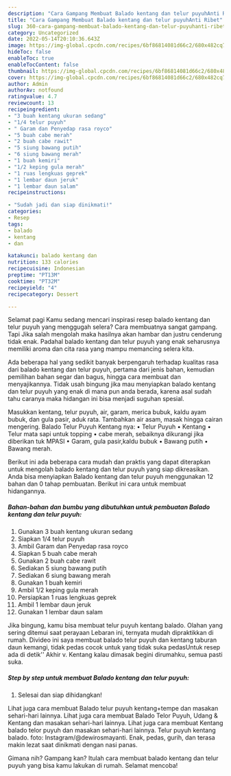 ```yaml
---
description: "Cara Gampang Membuat Balado kentang dan telur puyuhAnti Ribet"
title: "Cara Gampang Membuat Balado kentang dan telur puyuhAnti Ribet"
slug: 360-cara-gampang-membuat-balado-kentang-dan-telur-puyuhanti-ribet
category: Uncategorized
date: 2022-05-14T20:10:36.643Z
image: https://img-global.cpcdn.com/recipes/6bf86814081d66c2/680x482cq70/balado-kentang-dan-telur-puyuh-foto-resep-utama.jpg
hideToc: false
enableToc: true
enableTocContent: false
thumbnail: https://img-global.cpcdn.com/recipes/6bf86814081d66c2/680x482cq70/balado-kentang-dan-telur-puyuh-foto-resep-utama.jpg
cover: https://img-global.cpcdn.com/recipes/6bf86814081d66c2/680x482cq70/balado-kentang-dan-telur-puyuh-foto-resep-utama.jpg
author: Admin
authorAv: notfound
ratingvalue: 4.7
reviewcount: 13
recipeingredient:
- "3 buah kentang ukuran sedang"
- "1/4 telur puyuh"
- " Garam dan Penyedap rasa royco"
- "5 buah cabe merah"
- "2 buah cabe rawit"
- "5 siung bawang putih"
- "6 siung bawang merah"
- "1 buah kemiri"
- "1/2 keping gula merah"
- "1 ruas lengkuas geprek"
- "1 lembar daun jeruk"
- "1 lembar daun salam"
recipeinstructions:

- "Sudah jadi dan siap dinikmati!"
categories:
- Resep
tags:
- balado
- kentang
- dan

katakunci: balado kentang dan 
nutrition: 133 calories
recipecuisine: Indonesian
preptime: "PT13M"
cooktime: "PT32M"
recipeyield: "4"
recipecategory: Dessert

---
```



Selamat pagi Kamu sedang mencari inspirasi resep balado kentang dan telur puyuh yang menggugah selera? Cara membuatnya sangat gampang. Tapi Jika salah mengolah maka hasilnya akan hambar dan justru cenderung tidak enak. Padahal balado kentang dan telur puyuh yang enak seharusnya memiliki aroma dan cita rasa yang mampu memancing selera kita.


Ada beberapa hal yang sedikit banyak berpengaruh terhadap kualitas rasa dari balado kentang dan telur puyuh, pertama dari jenis bahan, kemudian pemilihan bahan segar dan bagus, hingga cara membuat dan menyajikannya. Tidak usah bingung jika mau menyiapkan balado kentang dan telur puyuh yang enak di mana pun anda berada, karena asal sudah tahu caranya maka hidangan ini bisa menjadi suguhan spesial.

Masukkan kentang, telur puyuh, air, garam, merica bubuk, kaldu ayam bubuk, dan gula pasir, aduk rata. Tambahkan air asam, masak hingga cairan mengering. Balado Telur Puyuh Kentang nya: • Telur Puyuh • Kentang • Telur mata sapi untuk topping • cabe merah, sebaiknya dikurangi jika diberikan tuk MPASI • Garam, gula pasir,kaldu bubuk • Bawang putih • Bawang merah.


Berikut ini ada beberapa cara mudah dan praktis yang dapat diterapkan untuk mengolah balado kentang dan telur puyuh yang siap dikreasikan. Anda bisa menyiapkan Balado kentang dan telur puyuh menggunakan 12 bahan dan 0 tahap pembuatan. Berikut ini cara untuk membuat hidangannya.

<!--inarticleads1-->

##### Bahan-bahan dan bumbu yang dibutuhkan untuk pembuatan Balado kentang dan telur puyuh:

1. Gunakan 3 buah kentang ukuran sedang
1. Siapkan 1/4 telur puyuh
1. Ambil  Garam dan Penyedap rasa royco
1. Siapkan 5 buah cabe merah
1. Gunakan 2 buah cabe rawit
1. Sediakan 5 siung bawang putih
1. Sediakan 6 siung bawang merah
1. Gunakan 1 buah kemiri
1. Ambil 1/2 keping gula merah
1. Persiapkan 1 ruas lengkuas geprek
1. Ambil 1 lembar daun jeruk
1. Gunakan 1 lembar daun salam


Jika bingung, kamu bisa membuat telur puyuh kentang balado. Olahan yang sering ditemui saat perayaan Lebaran ini, ternyata mudah dipraktikkan di rumah. Divideo ini saya membuat balado telur puyuh dan kentang taburan daun kemangi, tidak pedas cocok untuk yang tidak suka pedasUntuk resep ada di detik&#39;&#39; Akhir v. Kentang kalau dimasak begini dirumahku, semua pasti suka. 

<!--inarticleads2-->

##### Step by step untuk membuat Balado kentang dan telur puyuh:


1. Selesai dan siap dihidangkan!

Lihat juga cara membuat Balado telur puyuh kentang+tempe dan masakan sehari-hari lainnya. Lihat juga cara membuat Balado Telor Puyuh, Udang &amp; Kentang dan masakan sehari-hari lainnya. Lihat juga cara membuat Kentang balado telor puyuh dan masakan sehari-hari lainnya. Telur puyuh kentang balado. foto: Instagram/@dewirosmayanti. Enak, pedas, gurih, dan terasa makin lezat saat dinikmati dengan nasi panas. 

Gimana nih? Gampang kan? Itulah cara membuat balado kentang dan telur puyuh yang bisa kamu lakukan di rumah. Selamat mencoba!
